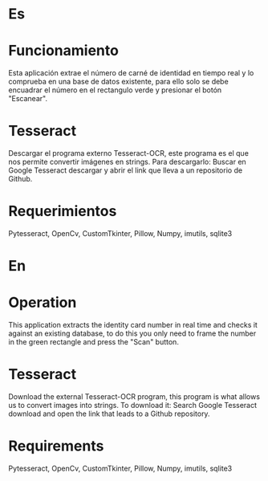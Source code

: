 # Es
 
# Funcionamiento
Esta aplicación extrae el número de carné de identidad en tiempo real y lo comprueba en una base de datos existente, para ello solo se debe encuadrar el número en el rectangulo verde y presionar el botón "Escanear".

# Tesseract
Descargar el programa externo Tesseract-OCR, este programa es el que nos permite convertir imágenes en strings. Para descargarlo:
Buscar en Google Tesseract descargar y abrir el link que lleva a un repositorio de Github.

# Requerimientos
Pytesseract, OpenCv, CustomTkinter, Pillow, Numpy, imutils, sqlite3

# En

# Operation
This application extracts the identity card number in real time and checks it against an existing database, to do this you only need to frame the number in the green rectangle and press the "Scan" button.

# Tesseract
Download the external Tesseract-OCR program, this program is what allows us to convert images into strings. To download it: Search Google Tesseract download and open the link that leads to a Github repository.

# Requirements
Pytesseract, OpenCv, CustomTkinter, Pillow, Numpy, imutils, sqlite3

